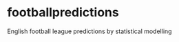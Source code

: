 footballpredictions
===================

English football league predictions by statistical modelling